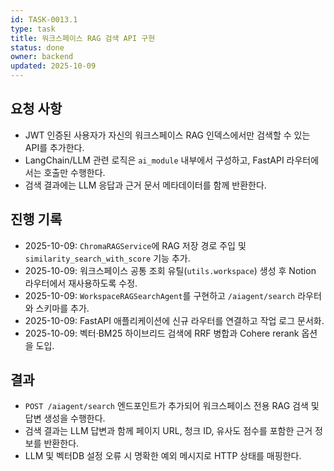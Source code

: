 ```yaml
---
id: TASK-0013.1
type: task
title: 워크스페이스 RAG 검색 API 구현
status: done
owner: backend
updated: 2025-10-09
---
```


## 요청 사항
- JWT 인증된 사용자가 자신의 워크스페이스 RAG 인덱스에서만 검색할 수 있는 API를 추가한다.
- LangChain/LLM 관련 로직은 `ai_module` 내부에서 구성하고, FastAPI 라우터에서는 호출만 수행한다.
- 검색 결과에는 LLM 응답과 근거 문서 메타데이터를 함께 반환한다.

## 진행 기록
- 2025-10-09: `ChromaRAGService`에 RAG 저장 경로 주입 및 `similarity_search_with_score` 기능 추가.
- 2025-10-09: 워크스페이스 공통 조회 유틸(`utils.workspace`) 생성 후 Notion 라우터에서 재사용하도록 수정.
- 2025-10-09: `WorkspaceRAGSearchAgent`를 구현하고 `/aiagent/search` 라우터와 스키마를 추가.
- 2025-10-09: FastAPI 애플리케이션에 신규 라우터를 연결하고 작업 로그 문서화.
- 2025-10-09: 벡터·BM25 하이브리드 검색에 RRF 병합과 Cohere rerank 옵션을 도입.

## 결과
- `POST /aiagent/search` 엔드포인트가 추가되어 워크스페이스 전용 RAG 검색 및 답변 생성을 수행한다.
- 검색 결과는 LLM 답변과 함께 페이지 URL, 청크 ID, 유사도 점수를 포함한 근거 정보를 반환한다.
- LLM 및 벡터DB 설정 오류 시 명확한 예외 메시지로 HTTP 상태를 매핑한다.

